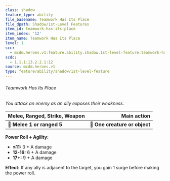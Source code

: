 ```yaml
---
class: shadow
feature_type: ability
file_basename: Teamwork Has Its Place
file_dpath: Shadow/1st-Level Features
item_id: teamwork-has-its-place
item_index: '12'
item_name: Teamwork Has Its Place
level: 1
scc:
  - mcdm.heroes.v1:feature.ability.shadow.1st-level-feature:teamwork-has-its-place
scdc:
  - 1.1.1:13.2.2.1:12
source: mcdm.heroes.v1
type: feature/ability/shadow/1st-level-feature
---
```


###### Teamwork Has Its Place

*You attack an enemy as an ally exposes their weakness.*

| **Melee, Ranged, Strike, Weapon** |               **Main action** |
| --------------------------------- | ----------------------------: |
| **📏 Melee 1 or ranged 5**        | **🎯 One creature or object** |

**Power Roll + Agility:**

- **≤11:** 3 + A damage
- **12-16:** 6 + A damage
- **17+:** 9 + A damage

**Effect:** If any ally is adjacent to the target, you gain 1 surge before making the power roll.
